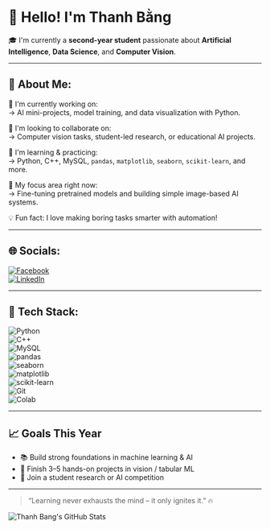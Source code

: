 # 👋 Hello! I'm Thanh Bằng

🎓 I'm currently a **second-year student** passionate about **Artificial Intelligence**, **Data Science**, and **Computer Vision**.

---

## 🧠 About Me:

🔧 I'm currently working on:  
→ AI mini-projects, model training, and data visualization with Python.

🤝 I'm looking to collaborate on:  
→ Computer vision tasks, student-led research, or educational AI projects.

📌 I'm learning & practicing:  
→ Python, C++, MySQL, `pandas`, `matplotlib`, `seaborn`, `scikit-learn`, and more.

🔬 My focus area right now:  
→ Fine-tuning pretrained models and building simple image-based AI systems.

💡 Fun fact: I love making boring tasks smarter with automation!

---

## 🌐 Socials:

[![Facebook](https://img.shields.io/badge/Facebook-1877F2?style=flat&logo=facebook&logoColor=white)](https://facebook.com/)  
[![LinkedIn](https://img.shields.io/badge/LinkedIn-0A66C2?style=flat&logo=linkedin&logoColor=white)](https://linkedin.com/in/your-profile)

---

## 🧰 Tech Stack:

![Python](https://img.shields.io/badge/-Python-3776AB?style=flat&logo=python&logoColor=white)  
![C++](https://img.shields.io/badge/-C++-00599C?style=flat&logo=cplusplus&logoColor=white)  
![MySQL](https://img.shields.io/badge/-MySQL-4479A1?style=flat&logo=mysql&logoColor=white)  
![pandas](https://img.shields.io/badge/-pandas-150458?style=flat&logo=pandas&logoColor=white)  
![seaborn](https://img.shields.io/badge/-seaborn-0f4c81?style=flat&logo=python&logoColor=white)  
![matplotlib](https://img.shields.io/badge/-matplotlib-11557C?style=flat&logo=python&logoColor=white)  
![scikit-learn](https://img.shields.io/badge/-scikit--learn-F7931E?style=flat&logo=scikit-learn&logoColor=white)  
![Git](https://img.shields.io/badge/-Git-F05032?style=flat&logo=git&logoColor=white)  
![Colab](https://img.shields.io/badge/-Google_Colab-F9AB00?style=flat&logo=googlecolab&logoColor=white)

---

## 📈 Goals This Year

- 📚 Build strong foundations in machine learning & AI
- 🧪 Finish 3–5 hands-on projects in vision / tabular ML
- 🌟 Join a student research or AI competition

---

> “Learning never exhausts the mind – it only ignites it.” 🔥
>
![Thanh Bang's GitHub Stats](https://github-readme-stats.vercel.app/api?username=caothanhbang455&show_icons=true&theme=tokyonight)

